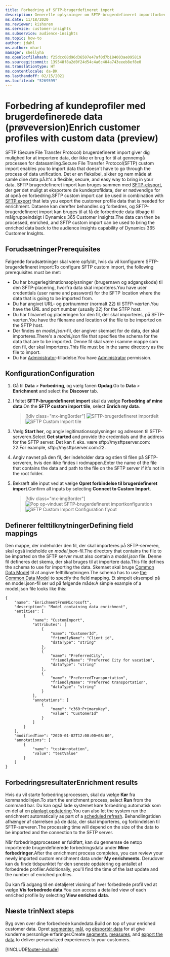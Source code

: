 ```yaml
---
title: Forbedring af SFTP-brugerdefineret import
description: Generelle oplysninger om SFTP-brugerdefineret importforbedring.
ms.date: 11/18/2020
ms.reviewer: kishorem
ms.service: customer-insights
ms.subservice: audience-insights
ms.topic: how-to
author: jdahl
ms.author: mhart
manager: shellyha
ms.openlocfilehash: f25dcc08d96d36507e47af0d7b184003ae095819
ms.sourcegitcommit: 139548f8a2d0f24d54c4a6c404a743eeeb8ef8e0
ms.translationtype: HT
ms.contentlocale: da-DK
ms.lasthandoff: 02/15/2021
ms.locfileid: "5269599"
---
```

# <a name="enrich-customer-profiles-with-custom-data-preview"></a><span data-ttu-id="eae55-103">Forbedring af kundeprofiler med brugerdefinerede data (prøveversion)</span><span class="sxs-lookup"><span data-stu-id="eae55-103">Enrich customer profiles with custom data (preview)</span></span>

<span data-ttu-id="eae55-104">SFTP (Secure File Transfer Protocol) brugerdefineret import giver dig mulighed for at importere data, der ikke er brug for til at gennemgå processen for datasamling.</span><span class="sxs-lookup"><span data-stu-id="eae55-104">Secure File Transfer Protocol(SFTP) custom import enables you to import data that doesn't have to go through the process of data unification.</span></span> <span data-ttu-id="eae55-105">Det er en fleksibel, sikker og nem måde at samle dine data på.</span><span class="sxs-lookup"><span data-stu-id="eae55-105">It's a flexible, secure, and easy way to bring in your data.</span></span> <span data-ttu-id="eae55-106">SFTP brugerdefineret import kan bruges sammen med [SFTP-eksport](export-sftp.md), der gør det muligt at eksportere de kundeprofildata, der er nødvendige for at opnå en forbedring.</span><span class="sxs-lookup"><span data-stu-id="eae55-106">SFTP custom import can be used in combination with [SFTP export](export-sftp.md) that lets you export the customer profile data that is needed for enrichment.</span></span> <span data-ttu-id="eae55-107">Dataene kan derefter behandles og forbedres, og SFTP-brugerdefineret import kan bruges til at få de forbedrede data tilbage til målgruppeindsigt i Dynamics 365 Customer Insights.</span><span class="sxs-lookup"><span data-stu-id="eae55-107">The data can then be processed, enriched, and SFTP custom import can be used to bring the enriched data back to the audience insights capability of Dynamics 365 Customer Insights.</span></span>

## <a name="prerequisites"></a><span data-ttu-id="eae55-108">Forudsætninger</span><span class="sxs-lookup"><span data-stu-id="eae55-108">Prerequisites</span></span>

<span data-ttu-id="eae55-109">Følgende forudsætninger skal være opfyldt, hvis du vil konfigurere SFTP-brugerdefineret import:</span><span class="sxs-lookup"><span data-stu-id="eae55-109">To configure SFTP custom import, the following prerequisites must be met:</span></span>

- <span data-ttu-id="eae55-110">Du har brugerlegitimationsoplysninger (brugernavn og adgangskode) til den SFTP-placering, hvorfra data skal importeres.</span><span class="sxs-lookup"><span data-stu-id="eae55-110">You have user credentials (user name and password) for the SFTP location where the data that is going to be imported from.</span></span>
- <span data-ttu-id="eae55-111">Du har angivet URL- og portnummer (normalt 22) til STFP-værten.</span><span class="sxs-lookup"><span data-stu-id="eae55-111">You have the URL and port number (usually 22) for the STFP host.</span></span>
- <span data-ttu-id="eae55-112">Du har filnavnet og placeringen for den fil, der skal importeres, på SFTP-værten.</span><span class="sxs-lookup"><span data-stu-id="eae55-112">You have the filename and location of the file to be imported on the SFTP host.</span></span>
- <span data-ttu-id="eae55-113">Der findes en *model.json*-fil, der angiver skemaet for de data, der skal importeres.</span><span class="sxs-lookup"><span data-stu-id="eae55-113">There's a *model.json* file that specifies the schema for the data that are to be imported.</span></span> <span data-ttu-id="eae55-114">Denne fil skal være i samme mappe som den fil, der skal importeres.</span><span class="sxs-lookup"><span data-stu-id="eae55-114">This file must be in the same directory as the file to import.</span></span>
- <span data-ttu-id="eae55-115">Du har [Administrator](permissions.md#administrator)-tilladelse.</span><span class="sxs-lookup"><span data-stu-id="eae55-115">You have [Administrator](permissions.md#administrator) permission.</span></span>

## <a name="configuration"></a><span data-ttu-id="eae55-116">Konfiguration</span><span class="sxs-lookup"><span data-stu-id="eae55-116">Configuration</span></span>

1. <span data-ttu-id="eae55-117">Gå til **Data** > **Forbedring**, og vælg fanen **Opdag**.</span><span class="sxs-lookup"><span data-stu-id="eae55-117">Go to **Data** > **Enrichment** and select the **Discover** tab.</span></span>

1. <span data-ttu-id="eae55-118">I feltet **SFTP-brugerdefineret import** skal du vælge **Forbedring af mine data**.</span><span class="sxs-lookup"><span data-stu-id="eae55-118">On the **SFTP custom import tile**, select **Enrich my data**.</span></span>

   > [!div class="mx-imgBorder"]
   > <span data-ttu-id="eae55-119">![SFTP-brugerdefineret importfelt](media/SFTP_Custom_Import_tile.png "SFTP-brugerdefineret importfelt")</span><span class="sxs-lookup"><span data-stu-id="eae55-119">![SFTP Custom Import tile](media/SFTP_Custom_Import_tile.png "SFTP Custom Import tile")</span></span>

1. <span data-ttu-id="eae55-120">Vælg **Start her**, og angiv legitimationsoplysninger og adressen til SFTP-serveren.</span><span class="sxs-lookup"><span data-stu-id="eae55-120">Select **Get started** and provide the credentials and the address for the SFTP server.</span></span> <span data-ttu-id="eae55-121">Det kan f. eks. være sftp://mysftpserver.com: 22.</span><span class="sxs-lookup"><span data-stu-id="eae55-121">For example, sftp://mysftpserver.com:22.</span></span>

1. <span data-ttu-id="eae55-122">Angiv navnet på den fil, der indeholder data og stien til filen på SFTP-serveren, hvis den ikke findes i rodmappen.</span><span class="sxs-lookup"><span data-stu-id="eae55-122">Enter the name of the file that contains the data and path to the file on the SFTP server if it's not in the root folder.</span></span>

1. <span data-ttu-id="eae55-123">Bekræft alle input ved at vælge **Opret forbindelse til brugerdefineret import**.</span><span class="sxs-lookup"><span data-stu-id="eae55-123">Confirm all inputs by selecting **Connect to Custom Import**.</span></span>

   > [!div class="mx-imgBorder"]
   > <span data-ttu-id="eae55-124">![Pop op-vinduet SFTP-brugerdefineret importkonfiguration](media/SFTP_Custom_Import_Configuration_flyout.png "Pop op-vinduet SFTP-brugerdefineret importkonfiguration")</span><span class="sxs-lookup"><span data-stu-id="eae55-124">![SFTP Custom Import Configuration flyout](media/SFTP_Custom_Import_Configuration_flyout.png "SFTP Custom Import Configuration flyout")</span></span>

## <a name="defining-field-mappings"></a><span data-ttu-id="eae55-125">Definerer felttilknytninger</span><span class="sxs-lookup"><span data-stu-id="eae55-125">Defining field mappings</span></span> 

<span data-ttu-id="eae55-126">Den mappe, der indeholder den fil, der skal importeres på SFTP-serveren, skal også indeholde en *model.json*-fil.</span><span class="sxs-lookup"><span data-stu-id="eae55-126">The directory that contains the file to be imported on the SFTP server must also contain a *model.json* file.</span></span> <span data-ttu-id="eae55-127">Denne fil defineres det skema, der skal bruges til at importere data.</span><span class="sxs-lookup"><span data-stu-id="eae55-127">This file defines the schema to use for importing the data.</span></span> <span data-ttu-id="eae55-128">Skemaet skal bruge [Common Data Model](https://docs.microsoft.com/common-data-model/) til at angive felttilknytningen.</span><span class="sxs-lookup"><span data-stu-id="eae55-128">The schema has to use [the Common Data Model](https://docs.microsoft.com/common-data-model/) to specify the field mapping.</span></span> <span data-ttu-id="eae55-129">Et simpelt eksempel på en model.json-fil ser ud på følgende måde:</span><span class="sxs-lookup"><span data-stu-id="eae55-129">A simple example of a model.json file looks like this:</span></span>

```
{
    "name": "EnrichmentFromMicrosoft",
    "description": "Model containing data enrichment",
    "entities": [
        {
            "name": "CustomImport",
            "attributes": [
                {
                    "name": "CustomerId",
                    "friendlyName": "Client id",
                    "dataType": "string"
                },
                {
                    "name": "PreferredCity",
                    "friendlyName": "Preferred City for vacation",
                    "dataType": "string"
                },
                {
                    "name": "PreferredTransportation",
                    "friendlyName": "Preferred transportation",
                    "dataType": "string"
                }
            ],
            "annotations": [
                {
                    "name": "c360:PrimaryKey",
                    "value": "CustomerId"
                }
            ]
        }
    ],
    "modifiedTime": "2020-01-02T12:00:00+08:00",
    "annotations": [
        {
            "name": "testAnnotation",
            "value": "testValue"
        }
    ]
}
```

## <a name="enrichment-results"></a><span data-ttu-id="eae55-130">Forbedringsresultater</span><span class="sxs-lookup"><span data-stu-id="eae55-130">Enrichment results</span></span>

<span data-ttu-id="eae55-131">Hvis du vil starte forbedringsprocessen, skal du vælge **Kør** fra kommandolinjen.</span><span class="sxs-lookup"><span data-stu-id="eae55-131">To start the enrichment process, select **Run** from the command bar.</span></span> <span data-ttu-id="eae55-132">Du kan også lade systemet køre forbedring automatisk som en del af en [planlagt opdatering](system.md#schedule-tab).</span><span class="sxs-lookup"><span data-stu-id="eae55-132">You can also let the system run the enrichment automatically as part of a [scheduled refresh](system.md#schedule-tab).</span></span> <span data-ttu-id="eae55-133">Behandlingstiden afhænger af størrelsen på de data, der skal importeres, og forbindelsen til SFTP-serveren.</span><span class="sxs-lookup"><span data-stu-id="eae55-133">The processing time will depend on the size of the data to be imported and the connection to the SFTP server.</span></span>

<span data-ttu-id="eae55-134">Når forbedringsprocessen er fuldført, kan du gennemse de netop importerede brugerdefinerede forbedringsdata under **Mine forbedringer**.</span><span class="sxs-lookup"><span data-stu-id="eae55-134">After the enrichment process completes, you can review your newly imported custom enrichment data under **My enrichments**.</span></span> <span data-ttu-id="eae55-135">Derudover kan du finde tidspunktet for den seneste opdatering og antallet af forbedrede profiler.</span><span class="sxs-lookup"><span data-stu-id="eae55-135">Additionally, you'll find the time of the last update and the number of enriched profiles.</span></span>

<span data-ttu-id="eae55-136">Du kan få adgang til en detaljeret visning af hver forbedrede profil ved at vælge **Vis forbedrede data**.</span><span class="sxs-lookup"><span data-stu-id="eae55-136">You can access a detailed view of each enriched profile by selecting **View enriched data**.</span></span>

## <a name="next-steps"></a><span data-ttu-id="eae55-137">Næste trin</span><span class="sxs-lookup"><span data-stu-id="eae55-137">Next steps</span></span>

<span data-ttu-id="eae55-138">Byg oven over dine forbedrede kundedata.</span><span class="sxs-lookup"><span data-stu-id="eae55-138">Build on top of your enriched customer data.</span></span> <span data-ttu-id="eae55-139">Opret [segmenter](segments.md), [mål](measures.md), og [eksportér data](export-destinations.md) for at give kunderne personlige erfaringer.</span><span class="sxs-lookup"><span data-stu-id="eae55-139">Create [segments](segments.md), [measures](measures.md), and [export the data](export-destinations.md) to deliver personalized experiences to your customers.</span></span>




[!INCLUDE[footer-include](../includes/footer-banner.md)]